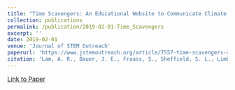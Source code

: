 ```yaml
---
title: "Time Scavengers: An Educational Website to Communicate Climate Change an Evolutionary Theory to the Public Through Blogs, Web Pages, and Social Media Platforms"
collection: publications
permalink: /publication/2019-02-01-Time_Scavengers
excerpt: ''
date: 2019-02-01
venue: 'Journal of STEM Outreach'
paperurl: 'https://www.jstemoutreach.org/article/7557-time-scavengers-an-educational-website-to-communicate-climate-change-and-evolutionary-theory-to-the-public-through-blogs-web-pages-and-social-media-platforms'
citation: 'Lam, A. R., Bauer, J. E., Fraass, S., Sheffield, S. L., Limbeck, M. R., Borden, R. M., Thompson-Munson, M., <b>Fraass, A.J.</b>, Hils, J. M., Muskelly, C. O., Bryant, R., and Hartshorn, K., 2019, Time Scavengers: An Educational Website to Communicate Climate Change an Evolutionary Theory to the Public Through Blogs, Web Pages, and Social Media Platforms, <i>Journal of STEM Outreach</i>, 2. DOI: https://doi.org/10.15695/jstem/v2i1.05'
---
```


[Link to Paper](https://www.jstemoutreach.org/article/7557-time-scavengers-an-educational-website-to-communicate-climate-change-and-evolutionary-theory-to-the-public-through-blogs-web-pages-and-social-media-platforms)
